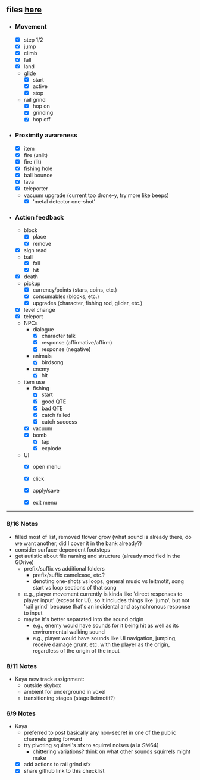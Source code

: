 files [here](https://drive.google.com/drive/folders/1G6X02w_M7du63ylahRex6ijJl6_U0W6q?usp=sharing)
---
- ### Movement
	- [x] step 1/2
	- [x] jump
	- [x] climb
	- [x] fall
	- [x] land
	- glide
		- [x] start
		- [x] active
		- [x] stop
	- rail grind
		- [x] hop on
		- [x] grinding
		- [x] hop off
- ### Proximity awareness
	- [x] item
	- [x] fire (unlit)
	- [x] fire (lit)
	- [x] fishing hole
	- [x] ball bounce
	- [x] lava
	- [x] teleporter
	- vacuum upgrade (current too drone-y, try more like beeps)
		- [x] 'metal detector one-shot'
- ### Action feedback 
	- block
		- [x] place
		- [x] remove
	- [x] sign read
	- ball
		- [x] fall
		- [x] hit
	- [x] death
	- pickup
		- [x] currency/points (stars, coins, etc.)
		- [x] consumables (blocks, etc.)
		- [x] upgrades (character, fishing rod, glider, etc.)
	- [x] level change
	- [x] teleport
	- NPCs
		- dialogue
			- [x] character talk
			- [x]  response (affirmative/affirm)
			- [x] response (negative)
		-  animals
			- [x] birdsong
		- enemy
			- [x] hit
	- item use
		- fishing
			- [x] start
			- [x] good QTE
			- [x] bad QTE
			- [x] catch failed
			- [x] catch success
		- [x] vacuum
		- [x] bomb
			- [x] tap
			- [x] explode
	- UI 
		- [x] open menu
		- [x] click
		- [x] apply/save
		- [x] exit menu



---

### 8/16 Notes
- filled most of list, removed flower grow (what sound is already there, do we want another, did I cover it in the bank already?)
- consider surface-dependent footsteps
- get autistic about file naming and structure (already modified in the GDrive)
	- prefix/suffix vs additional folders
		- prefix/suffix camelcase, etc.?
		- denoting one-shots vs loops, general music vs leitmotif, song start vs loop sections of that song
	- e.g., player movement currently is kinda like 'direct responses to player input' (except for UI), so it includes things like 'jump', but not 'rail grind' because that's an incidental and asynchronous response to input
	- maybe it's better separated into the sound origin
		- e.g., enemy would have sounds for it being hit as well as its environmental walking sound
		- e.g., player would have sounds like UI navigation, jumping, receive damage grunt, etc. with the player as the origin, regardless of the origin of the input
### 8/11 Notes
- Kaya new track assignment:
	- outside skybox
	- ambient for underground in voxel
	- transitioning stages (stage lietmotif?)
### 6/9 Notes
 - Kaya
	 - preferred to post basically any non-secret in one of the public channels going forward
	 - try pivoting squirrel's sfx to squirrel noises (a la SM64)
		 - chittering variations?  think on what other sounds squirrels might make
	 - [x] add actions to rail grind sfx
	 - [x] share github link to this checklist